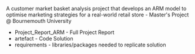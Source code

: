 A customer market basket analysis project that develops an ARM model to optimise marketing strategies for a real-world retail store - Master's Project @ Bournemouth University
* Project_Report_ARM - Full Project Report
* artefact - Code Solution
* requirements - libraries/packages needed to replicate solution
